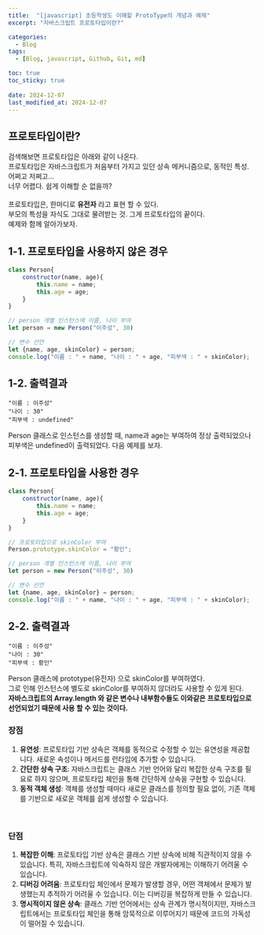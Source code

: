 ```yaml
---
title:  "[javascript] 초등학생도 이해할 ProtoType의 개념과 예제"
excerpt: "자바스크립트 프로토타입이란?"

categories:
  - Blog
tags:
  - [Blog, javascript, Github, Git, md]

toc: true
toc_sticky: true
 
date: 2024-12-07
last_modified_at: 2024-12-07
---
```

## 프로토타입이란? 
검색해보면 프로토타입은 아래와 같이 나온다.<br>
프로토타입은 자바스크립트가 처음부터 가지고 있던 상속 메커니즘으로, 동적인 특성. 어쩌고 저쩌고... <br>
너무 어렵다. 쉽게 이해할 순 없을까?<br><br>
프로토타입은, 한마디로 **유전자** 라고 표현 할 수 있다.<br>
부모의 특성을 자식도 그대로 물려받는 것. 그게 프로토타입의 끝이다.<br>
예제와 함께 알아가보자.


## 1-1. 프로토타입을 사용하지 않은 경우
```javascript
class Person{
    constructor(name, age){
        this.name = name;
        this.age = age;
    }
}

// person 개별 인스턴스에 이름, 나이 부여
let person = new Person("이주성", 30)

// 변수 선언
let {name, age, skinColor} = person;
console.log("이름 : " + name, "나이 : " + age, "피부색 : " + skinColor);
```
## 1-2. 출력결과
```console
"이름 : 이주성"
"나이 : 30"
"피부색 : undefined"
```
Person 클래스로 인스턴스를 생성할 때, name과 age는 부여하여 정상 출력되었으나 피부색은 undefined이 출력되었다.
다음 예제를 보자.

## 2-1. 프로토타입을 사용한 경우
```javascript
class Person{
    constructor(name, age){
        this.name = name;
        this.age = age;
    }
}

// 프로토타입으로 skinColor 부여
Person.prototype.skinColor = "황인";

// person 개별 인스턴스에 이름, 나이 부여
let person = new Person("이주성", 30)

// 변수 선언
let {name, age, skinColor} = person;
console.log("이름 : " + name, "나이 : " + age, "피부색 : " + skinColor);
```
## 2-2. 출력결과
```console
"이름 : 이주성"
"나이 : 30"
"피부색 : 황인"
```

Person 클래스에 prototype(유전자) 으로 skinColor를 부여하였다.<br>
그로 인해 인스턴스에 별도로 skinColor를 부여하지 않더라도 사용할 수 있게 된다.<br>
**자바스크립트의 Array.length 와 같은 변수나 내부함수들도 이와같은 프로토타입으로 선언되었기 때문에 사용 할 수 있는 것이다.**


### 장점
1. **유연성**: 프로토타입 기반 상속은 객체를 동적으로 수정할 수 있는 유연성을 제공합니다. 새로운 속성이나 메서드를 런타임에 추가할 수 있습니다.
2. **간단한 상속 구조**: 자바스크립트는 클래스 기반 언어와 달리 복잡한 상속 구조를 필요로 하지 않으며, 프로토타입 체인을 통해 간단하게 상속을 구현할 수 있습니다.
3. **동적 객체 생성**: 객체를 생성할 때마다 새로운 클래스를 정의할 필요 없이, 기존 객체를 기반으로 새로운 객체를 쉽게 생성할 수 있습니다.

<br>

### 단점
1. **복잡한 이해**: 프로토타입 기반 상속은 클래스 기반 상속에 비해 직관적이지 않을 수 있습니다. 특히, 자바스크립트에 익숙하지 않은 개발자에게는 이해하기 어려울 수 있습니다.
2. **디버깅 어려움**: 프로토타입 체인에서 문제가 발생할 경우, 어떤 객체에서 문제가 발생했는지 추적하기 어려울 수 있습니다. 이는 디버깅을 복잡하게 만들 수 있습니다.
3. **명시적이지 않은 상속**: 클래스 기반 언어에서는 상속 관계가 명시적이지만, 자바스크립트에서는 프로토타입 체인을 통해 암묵적으로 이루어지기 때문에 코드의 가독성이 떨어질 수 있습니다.

